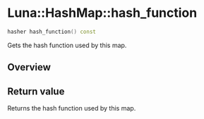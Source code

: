 # Luna::HashMap::hash_function

```c++
hasher hash_function() const
```

Gets the hash function used by this map. 

## Overview


## Return value
Returns the hash function used by this map. 

